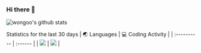### Hi there 👋

![wongoo's github stats](https://github-readme-stats.vercel.app/api?username=wongoo&show_icons=true&theme=radical)

Statistics for the last 30 days
| 🌏 Languages | 💻 Coding Activity |
| :---------- | :------ |
| ![](https://wakatime.com/share/@wongoo/e32662db-4a47-4a96-9aa6-c01ad2a05e8f.svg) | ![](https://wakatime.com/share/@wongoo/26ceb553-db33-44f9-b878-b157dcd4fc9d.svg) |

